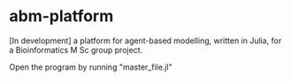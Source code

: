# abm-platform
[In development] a platform for agent-based modelling, written in Julia, for a Bioinformatics M Sc group project.

Open the program by running "master_file.jl"
